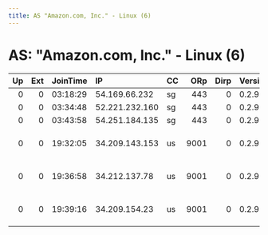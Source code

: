 ```yaml
---
title: AS "Amazon.com, Inc." - Linux (6)
---
```


# AS: "Amazon.com, Inc." - Linux (6)

|   Up |   Ext | JoinTime   | IP             | CC   |   ORp |   Dirp | Version   | Contact               | Nickname            |   eFamMembers |
|-----:|------:|:-----------|:---------------|:-----|------:|-------:|:----------|:----------------------|:--------------------|--------------:|
|    0 |     0 | 03:18:29   | 54.169.66.232  | sg   |   443 |      0 | 0.2.9.11  | None                  | astro2              |             3 |
|    0 |     0 | 03:34:48   | 52.221.232.160 | sg   |   443 |      0 | 0.2.9.11  | None                  | astro3              |             3 |
|    0 |     0 | 03:43:58   | 54.251.184.135 | sg   |   443 |      0 | 0.2.9.11  | None                  | astro1              |             3 |
|    0 |     0 | 19:32:05   | 34.209.143.153 | us   |  9001 |      0 | 0.2.9.11  | root at example dot o | citest130114WIfrVKb |             1 |
|    0 |     0 | 19:36:58   | 34.212.137.78  | us   |  9001 |      0 | 0.2.9.11  | root at example dot o | citest13025UC8MLEa3 |             1 |
|    0 |     0 | 19:39:16   | 34.209.154.23  | us   |  9001 |      0 | 0.2.9.11  | root at example dot o | citest130189dMvkeIX |             1 |
